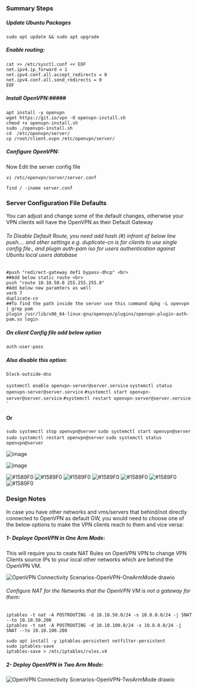 ### Summary Steps ###
##### Update Ubuntu Packages ##### 

` sudo apt update && sudo apt upgrade `
##### Enable routing: ##### 
```
cat >> /etc/sysctl.conf << EOF
net.ipv4.ip_forward = 1
net.ipv4.conf.all.accept_redirects = 0
net.ipv4.conf.all.send_redirects = 0
EOF
```


##### Install OpenVPN:##### 
```
apt install -y openvpn 
wget https://git.io/vpn -O openvpn-install.sh
chmod +x openvpn-install.sh
sudo ./openvpn-install.sh
cd  /etc/openvpn/server/
cp /root/client.ovpn /etc/openvpn/server/
```

##### Configure OpenVPN: ##### 

Now Edit the server config file 

`
vi /etc/openvpn/server/server.conf
`

`
find / -iname server.conf
`
### Server Configuration File Defaults ###
You can adjust and change some of the default changes, otherwise your VPN clients will have the OpenVPN as their Default Gateway
###### To Disable Default Route, you need add hash (#) infront of below line push....  and other settings e.g. duplicate-cn is for clients to use single config file., and plugin auth-pam iso for users authentication against Ubuntu local users database ######
```
#push "redirect-gateway def1 bypass-dhcp" <br>
##Add below static route <br>
push "route 10.10.50.0 255.255.255.0"
#Add below new paramters as well
verb 7
duplicate-cn
##To find the path inside the server use this command dpkg -L openvpn | grep pam
plugin /usr/lib/x86_64-linux-gnu/openvpn/plugins/openvpn-plugin-auth-pam.so login
```


##### On client Config file add below option ##### 
` auth-user-pass `
##### Also disable this option: #####
` block-outside-dns `

`systemctl enable openvpn-server@server.service`
`systemctl status openvpn-server@server.service`
`#systemctl start openvpn-server@server.service`
`#systemctl restart openvpn-server@server.service`
`
#### Or ####
`sudo systemctl stop openvpn@server`
`sudo systemctl start openvpn@server`
`sudo systemctl restart openvpn@server`
`sudo systemctl status openvpn@server`

![image](https://github.com/taher9990/openvpn/assets/3184045/833ee409-82d8-4dc3-9e84-920281858f49)


![image](https://github.com/taher9990/openvpn/assets/3184045/f9c9015f-354c-4f93-98a9-c2174c46954b)

![#1589F0](https://via.placeholder.com/15/1589F0/1589F0.png) ![#1589F0](https://via.placeholder.com/15/1589F0/1589F0.png) ![#1589F0](https://via.placeholder.com/15/1589F0/1589F0.png) ![#1589F0](https://via.placeholder.com/15/1589F0/1589F0.png) ![#1589F0](https://via.placeholder.com/15/1589F0/1589F0.png) ![#1589F0](https://via.placeholder.com/15/1589F0/1589F0.png) ![#1589F0](https://via.placeholder.com/15/1589F0/1589F0.png) 
### Design Notes ### 
In case you have other networks and vms/servers that behind/not directly connected to OpenVPN as default GW, you would need to choose one of the below options to make the VPN clients reach to them and vice versa:
##### 1- Deploye OpenVPN in One Arm Mode: #####
This will require you to ceate NAT Rules on OpenVPN VPN to change VPN Clients source IPs to your local other networks which are behind the OpenVPN VM.

![OpenVPN Connectivity Scenarios-OpenVPN-OneArmMode drawio](https://user-images.githubusercontent.com/3184045/182099875-eccb0ffd-bc2a-48d1-81e5-d28616df5dc2.png)


###### Configure NAT for the Networks that the OpenVPN VM is not a gateway for them: ###### 
```
iptables -t nat -A POSTROUTING -d 10.10.50.0/24 -s 10.8.0.0/24 -j SNAT --to 10.10.50.200
iptables -t nat -A POSTROUTING -d 10.10.100.0/24 -s 10.8.0.0/24 -j SNAT --to 10.10.100.200

sudo apt install -y iptables-persistent netfilter-persistent
sudo iptables-save
iptables-save > /etc/iptables/rules.v4
```

##### 2- Deploy OpenVPN in Two Arm Mode: #####

![OpenVPN Connectivity Scenarios-OpenVPN-TwoArmMode drawio](https://user-images.githubusercontent.com/3184045/182100229-02411079-f588-41f3-92de-df217280dc86.png)

